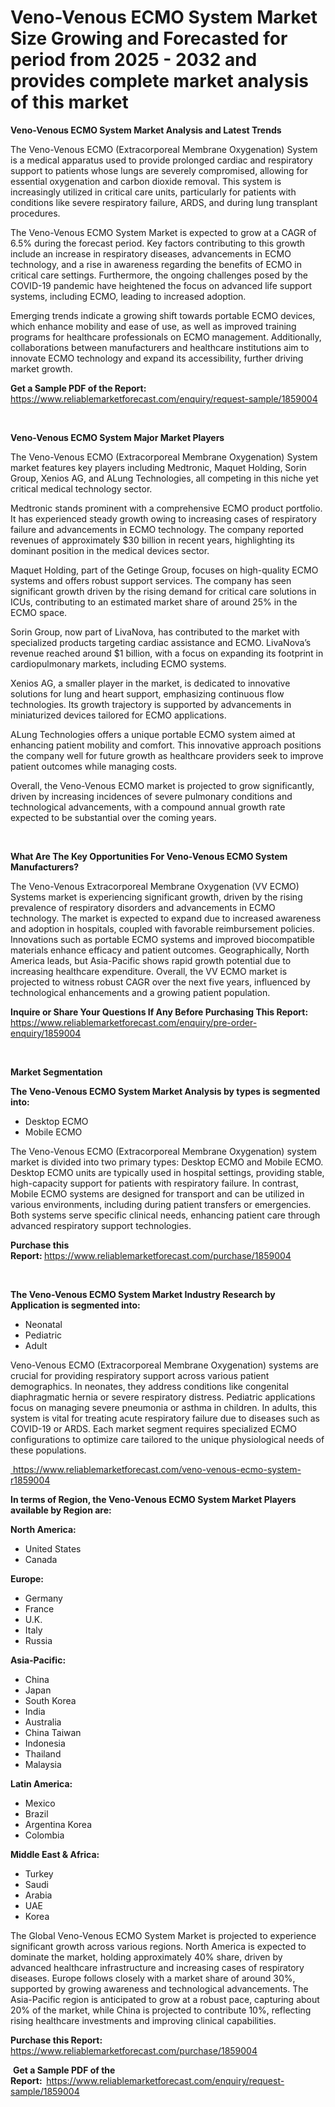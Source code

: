 <p><h1>Veno-Venous ECMO System Market Size Growing and Forecasted for period from 2025 - 2032 and provides complete market analysis of this market</h1></p><p><strong>Veno-Venous ECMO System Market Analysis and Latest Trends</strong></p>
<p><p>The Veno-Venous ECMO (Extracorporeal Membrane Oxygenation) System is a medical apparatus used to provide prolonged cardiac and respiratory support to patients whose lungs are severely compromised, allowing for essential oxygenation and carbon dioxide removal. This system is increasingly utilized in critical care units, particularly for patients with conditions like severe respiratory failure, ARDS, and during lung transplant procedures.</p><p>The Veno-Venous ECMO System Market is expected to grow at a CAGR of 6.5% during the forecast period. Key factors contributing to this growth include an increase in respiratory diseases, advancements in ECMO technology, and a rise in awareness regarding the benefits of ECMO in critical care settings. Furthermore, the ongoing challenges posed by the COVID-19 pandemic have heightened the focus on advanced life support systems, including ECMO, leading to increased adoption.</p><p>Emerging trends indicate a growing shift towards portable ECMO devices, which enhance mobility and ease of use, as well as improved training programs for healthcare professionals on ECMO management. Additionally, collaborations between manufacturers and healthcare institutions aim to innovate ECMO technology and expand its accessibility, further driving market growth.</p></p>
<p><strong>Get a Sample PDF of the Report:&nbsp;</strong> <a href="https://www.reliablemarketforecast.com/enquiry/request-sample/1859004?utm_campaign=3541&utm_medium=2&utm_source=Github&utm_content=ia&utm_term=14042025&utm_id=veno-venous-ecmo-system">https://www.reliablemarketforecast.com/enquiry/request-sample/1859004</a></p>
<p>&nbsp;</p>
<p><strong>Veno-Venous ECMO System Major Market Players</strong></p>
<p><p>The Veno-Venous ECMO (Extracorporeal Membrane Oxygenation) System market features key players including Medtronic, Maquet Holding, Sorin Group, Xenios AG, and ALung Technologies, all competing in this niche yet critical medical technology sector. </p><p>Medtronic stands prominent with a comprehensive ECMO product portfolio. It has experienced steady growth owing to increasing cases of respiratory failure and advancements in ECMO technology. The company reported revenues of approximately $30 billion in recent years, highlighting its dominant position in the medical devices sector. </p><p>Maquet Holding, part of the Getinge Group, focuses on high-quality ECMO systems and offers robust support services. The company has seen significant growth driven by the rising demand for critical care solutions in ICUs, contributing to an estimated market share of around 25% in the ECMO space. </p><p>Sorin Group, now part of LivaNova, has contributed to the market with specialized products targeting cardiac assistance and ECMO. LivaNova’s revenue reached around $1 billion, with a focus on expanding its footprint in cardiopulmonary markets, including ECMO systems.</p><p>Xenios AG, a smaller player in the market, is dedicated to innovative solutions for lung and heart support, emphasizing continuous flow technologies. Its growth trajectory is supported by advancements in miniaturized devices tailored for ECMO applications.</p><p>ALung Technologies offers a unique portable ECMO system aimed at enhancing patient mobility and comfort. This innovative approach positions the company well for future growth as healthcare providers seek to improve patient outcomes while managing costs.</p><p>Overall, the Veno-Venous ECMO market is projected to grow significantly, driven by increasing incidences of severe pulmonary conditions and technological advancements, with a compound annual growth rate expected to be substantial over the coming years.</p></p>
<p>&nbsp;</p>
<p><strong>What Are The Key Opportunities For Veno-Venous ECMO System Manufacturers?</strong></p>
<p><p>The Veno-Venous Extracorporeal Membrane Oxygenation (VV ECMO) Systems market is experiencing significant growth, driven by the rising prevalence of respiratory disorders and advancements in ECMO technology. The market is expected to expand due to increased awareness and adoption in hospitals, coupled with favorable reimbursement policies. Innovations such as portable ECMO systems and improved biocompatible materials enhance efficacy and patient outcomes. Geographically, North America leads, but Asia-Pacific shows rapid growth potential due to increasing healthcare expenditure. Overall, the VV ECMO market is projected to witness robust CAGR over the next five years, influenced by technological enhancements and a growing patient population.</p></p>
<p><strong>Inquire or Share Your Questions If Any Before Purchasing This Report:</strong> <a href="https://www.reliablemarketforecast.com/enquiry/pre-order-enquiry/1859004?utm_campaign=3541&utm_medium=2&utm_source=Github&utm_content=ia&utm_term=14042025&utm_id=veno-venous-ecmo-system">https://www.reliablemarketforecast.com/enquiry/pre-order-enquiry/1859004</a></p>
<p>&nbsp;</p>
<p><strong>Market Segmentation</strong></p>
<p><strong>The Veno-Venous ECMO System Market Analysis by types is segmented into:</strong></p>
<p><ul><li>Desktop ECMO</li><li>Mobile ECMO</li></ul></p>
<p><p>The Veno-Venous ECMO (Extracorporeal Membrane Oxygenation) system market is divided into two primary types: Desktop ECMO and Mobile ECMO. Desktop ECMO units are typically used in hospital settings, providing stable, high-capacity support for patients with respiratory failure. In contrast, Mobile ECMO systems are designed for transport and can be utilized in various environments, including during patient transfers or emergencies. Both systems serve specific clinical needs, enhancing patient care through advanced respiratory support technologies.</p></p>
<p><strong>Purchase this Report:&nbsp;</strong><a href="https://www.reliablemarketforecast.com/purchase/1859004?utm_campaign=3541&utm_medium=2&utm_source=Github&utm_content=ia&utm_term=14042025&utm_id=veno-venous-ecmo-system">https://www.reliablemarketforecast.com/purchase/1859004</a></p>
<p>&nbsp;</p>
<p><strong>The Veno-Venous ECMO System Market Industry Research by Application is segmented into:</strong></p>
<p><ul><li>Neonatal</li><li>Pediatric</li><li>Adult</li></ul></p>
<p><p>Veno-Venous ECMO (Extracorporeal Membrane Oxygenation) systems are crucial for providing respiratory support across various patient demographics. In neonates, they address conditions like congenital diaphragmatic hernia or severe respiratory distress. Pediatric applications focus on managing severe pneumonia or asthma in children. In adults, this system is vital for treating acute respiratory failure due to diseases such as COVID-19 or ARDS. Each market segment requires specialized ECMO configurations to optimize care tailored to the unique physiological needs of these populations.</p></p>
<p><a href="https://www.reliablemarketforecast.com/veno-venous-ecmo-system-r1859004?utm_campaign=3541&utm_medium=2&utm_source=Github&utm_content=ia&utm_term=14042025&utm_id=veno-venous-ecmo-system">&nbsp;https://www.reliablemarketforecast.com/veno-venous-ecmo-system-r1859004</a></p>
<p><strong>In terms of Region, the Veno-Venous ECMO System Market Players available by Region are:</strong></p>
<p>
    <p> <strong> North America: </strong>
        <ul>
            <li>United States</li>
            <li>Canada</li>
        </ul>
        </p> 
    <p> <strong> Europe: </strong>
        <ul>
            <li>Germany</li>
            <li>France</li>
            <li>U.K.</li>
            <li>Italy</li>
            <li>Russia</li>
        </ul>
        </p> 
    <p> <strong> Asia-Pacific: </strong>
        <ul>
            <li>China</li>
            <li>Japan</li>
            <li>South Korea</li>
            <li>India</li>
            <li>Australia</li>
            <li>China Taiwan</li>
            <li>Indonesia</li>
            <li>Thailand</li>
            <li>Malaysia</li>
        </ul>
        </p> 
    <p> <strong> Latin America: </strong>
        <ul>
            <li>Mexico</li>
            <li>Brazil</li>
            <li>Argentina Korea</li>
            <li>Colombia</li>
        </ul>
        </p> 
    <p> <strong> Middle East & Africa: </strong>
        <ul>
            <li>Turkey</li>
            <li>Saudi</li>
            <li>Arabia</li>
            <li>UAE</li>
            <li>Korea</li>
        </ul>
    </p>
    </p>
<p><p>The Global Veno-Venous ECMO System Market is projected to experience significant growth across various regions. North America is expected to dominate the market, holding approximately 40% share, driven by advanced healthcare infrastructure and increasing cases of respiratory diseases. Europe follows closely with a market share of around 30%, supported by growing awareness and technological advancements. The Asia-Pacific region is anticipated to grow at a robust pace, capturing about 20% of the market, while China is projected to contribute 10%, reflecting rising healthcare investments and improving clinical capabilities.</p></p>
<p><strong>Purchase this Report: </strong><a href="https://www.reliablemarketforecast.com/purchase/1859004?utm_campaign=3541&utm_medium=2&utm_source=Github&utm_content=ia&utm_term=14042025&utm_id=veno-venous-ecmo-system">https://www.reliablemarketforecast.com/purchase/1859004</a></p>
<p>&nbsp;<strong>Get a Sample PDF of the Report:&nbsp;&nbsp;</strong><a href="https://www.reliablemarketforecast.com/enquiry/request-sample/1859004?utm_campaign=3541&utm_medium=2&utm_source=Github&utm_content=ia&utm_term=14042025&utm_id=veno-venous-ecmo-system">https://www.reliablemarketforecast.com/enquiry/request-sample/1859004</a></p>
<p><strong></strong></p>
<p><p></p><p></p><p></p></p>
